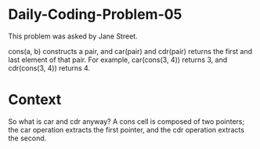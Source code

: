 # Daily-Coding-Problem-05

This problem was asked by Jane Street.

cons(a, b) constructs a pair, and car(pair) and cdr(pair) returns the first and last element of that pair. For example, car(cons(3, 4)) returns 3, and cdr(cons(3, 4)) returns 4.

# Context

So what is car and cdr anyway?
A cons cell is composed of two pointers; the car operation extracts the first pointer, and the cdr operation extracts the second.

